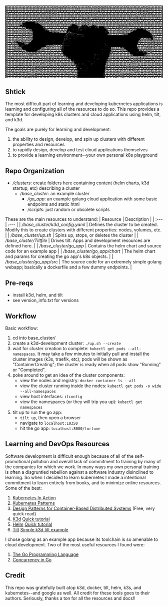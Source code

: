 ![image](wrench.png)

## Shtick

The most difficult part of learning and developing kubernetes applications is learning and 
configuring all of the resources to do so.
This repo provides a template for developing k8s clusters and cloud applications using helm, tilt, and k3d.

The goals are purely for learning and development:
1) the ability to design, develop, and spin up clusters with different properties and resources
2) to rapidly design, develop and test cloud applications themselves
3) to provide a learning environment--your own personal k8s playground

## Repo Organization
* */clusters*: create folders here containing content (helm charts, k3d startup, etc) describing a cluster
    * */base_cluster*: an example cluster
        * */go_app*: an example golang cloud application with some basic endpoints and static html
        * */scripts*: just random or obsolete scripts

These are the main resources to understand:
| Resource | Description |
| :--- | :--- |
| */base_cluster/k3d_config.yaml* | Defines the cluster to be created. Modify this to create clusters with different properties: nodes, volumes, etc. |
| */base_cluster/up.sh* | Spins up, stops, or deletes the cluster |
| */base_cluster/Tiltfile* | Drives tilt. Apps and development resources are defined here. |
| */base_cluster/go_app* |  Contains the helm chart and source code for an example app   |
| */base_cluster/go_app/chart* |  The helm chart and params for creating the go app's k8s objects. |
| */base_cluster/go_app/src* |  The source code for an extremely simple golang webapp; basically a dockerfile and a few dummy endpoints. |


## Pre-reqs
- install k3d, helm, and tilt
- see version_info.txt for versions

## Workflow
Basic workflow:
1) cd into base_cluster/
2) create a k3d-development cluster: `./up.sh --create`
3) wait for cluster creation to complete: `kubectl get pods --all-namespaces`. It may take a few minutes to initially pull and install the cluster images (k3s, traefik, etc); pods will be shown as "ContainerCreating"; the cluster is ready when all pods show "Running" or "Completed".
4) poke around to get an idea of the cluster components:
    * view the nodes and registry: `docker container ls --all`
    * view the cluster running inside the nodes: `kubectl get pods -o wide --all-namespaces`
    * view host interfaces: `ifconfig`
    * view the namespaces (or they will trip you up): `kubectl get namespaces`
5) tilt up to run the go app:
    * `tilt up`, then open a browser
    * navigate to `localhost:10350`
    * hit the go app: `localhost:8080/fortune`

## Learning and DevOps Resources
Software development is difficult enough because of all of the self-promotional pollution and overall lack of commitment to training by many of the companies for which we work. In many ways my own personal training is often a disgruntled rebellion against a software industry disinclined to learning. So when I decided to learn kubernetes I made a intentional commitment to learn entirely from books, and to minimize online resources. Some of the best:
1) [Kubernetes In Action](https://www.amazon.com/Kubernetes-Action-Marko-Luksa/dp/1617293725/)
2) [Kubernetes Patterns](https://www.amazon.com/Kubernetes-Patterns-Designing-Cloud-Native-Applications/dp/1492050288/)
3) [Design Patterns for Container-Based Distributed Systems](https://www.usenix.org/conference/hotcloud16/workshop-program/presentation/burns) (Free, very quick read)
4) [K3d](https://k3d.io/v5.1.0/) [Quick tutorial](https://www.youtube.com/watch?v=mCesuGk-Fks)
5) [Helm](https://helm.sh/docs/intro/quickstart/) [Quick tutorial](https://www.youtube.com/watch?v=5_J7RWLLVeQ)
6) [Tilt](https://tilt.dev/) [Simple k3d tilt example](https://github.com/iwilltry42/k3d-demo/blob/main/Tiltfile)

I chose golang as an example app because its toolchain is so amenable to cloud development. Two of the most useful resources I found were:
1) [The Go Programming Language](https://www.amazon.com/Programming-Language-Addison-Wesley-Professional-Computing/dp/0134190440)
2) [Concurrency in Go](https://www.amazon.com/Concurrency-Go-Tools-Techniques-Developers/dp/1491941197/)


## Credit
This repo was gratefully built atop k3d, docker, tilt, helm, k3s, and kubernetes--and google as well. All credit for these tools goes to their authors. Seriously, thanks a ton for all the resources and docs!!